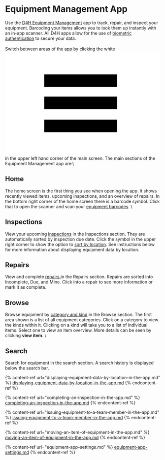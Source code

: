 # Equipment Management App

Use the [D4H Equipment Management](../getting-started.md) app to track, repair, and inspect your equipment. Barcoding your items allows you to look them up instantly with an in-app scanner. All D4H apps allow for the use of [biometric authentication](../../shared-services/biometric-authentication.md) to secure your data.\
\
Switch between areas of the app by clicking the white <img src="../../.gitbook/assets/more options.png" alt="" data-size="line"> in the upper left hand corner of the main screen. The main sections of the Equipment Management app are:\


## Home

The home screen is the first thing you see when opening the app. It shows recently viewed items, upcoming inspections, and an overview of repairs. In the bottom right corner of the home screen there is a barcode symbol. Click that to open the scanner and scan your [equipment barcodes](../equipment-barcoding/). \


## Inspections

View your upcoming [inspections](../inspections/) in the Inspections section. They are automatically sorted by inspection due date. Click the symbol in the upper right corner to show the option to [sort by location](displaying-equipment-data-by-location-in-the-app.md). See instructions below for more information about displaying equipment data by location.&#x20;

## Repairs

View and complete [repairs ](../repairs/)in the Repairs section. Repairs are sorted into Incomplete, Due, and Mine. Click into a repair to see more information or mark it as complete.&#x20;

## Browse

Browse equipment by [category and kind](../categories-and-kinds/) in the Browse section. The first area shown is a list of all equipment categories. Click on a category to view the kinds within it. Clicking on a kind will take you to a list of individual items. Select one to view an item overview. More details can be seen by clicking **view item**. \


## Search

Search for equipment in the search section. A search history is displayed below the search bar.&#x20;



{% content-ref url="displaying-equipment-data-by-location-in-the-app.md" %}
[displaying-equipment-data-by-location-in-the-app.md](displaying-equipment-data-by-location-in-the-app.md)
{% endcontent-ref %}

{% content-ref url="completing-an-inspection-in-the-app.md" %}
[completing-an-inspection-in-the-app.md](completing-an-inspection-in-the-app.md)
{% endcontent-ref %}

{% content-ref url="issuing-equipment-to-a-team-member-in-the-app.md" %}
[issuing-equipment-to-a-team-member-in-the-app.md](issuing-equipment-to-a-team-member-in-the-app.md)
{% endcontent-ref %}

{% content-ref url="moving-an-item-of-equipment-in-the-app.md" %}
[moving-an-item-of-equipment-in-the-app.md](moving-an-item-of-equipment-in-the-app.md)
{% endcontent-ref %}

{% content-ref url="equipment-app-settings.md" %}
[equipment-app-settings.md](equipment-app-settings.md)
{% endcontent-ref %}
